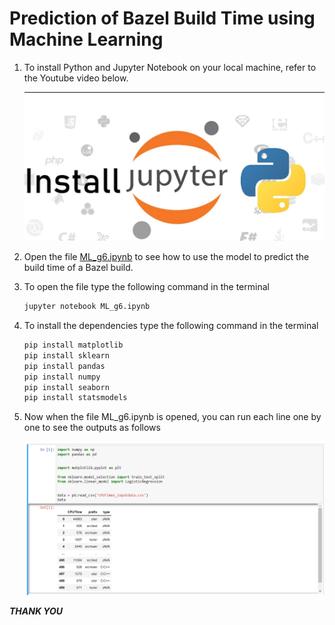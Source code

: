 # **Prediction of Bazel Build Time using Machine Learning**

1. To install Python and Jupyter Notebook on your local machine, refer to the Youtube video below.

    [![Watch the video](/Video%20Image.png)](https://www.youtube.com/watch?v=1w-Bm4zpFgs)

2. Open the file [ML_g6.ipynb](ML_g6.ipynb) to see how to use the model to predict the build time of a Bazel build.

3. To open the file type the following command in the terminal

    ```python
    jupyter notebook ML_g6.ipynb
    ```

4. To install the dependencies type the following command in the terminal

    ```python
    pip install matplotlib
    pip install sklearn
    pip install pandas
    pip install numpy
    pip install seaborn
    pip install statsmodels
    ```

5. Now when the file ML_g6.ipynb is opened, you can run each line one by one to see the outputs as follows

    ![Screenshot](/SS.png)

**_THANK YOU_**
